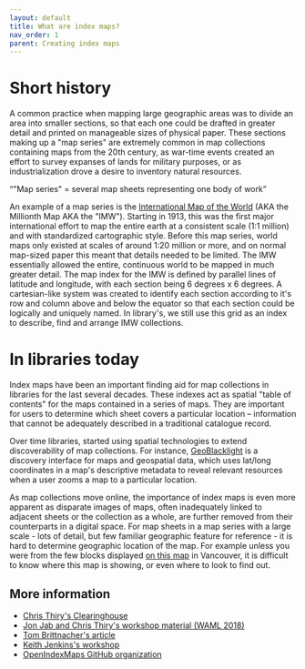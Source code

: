 ```yaml
---
layout: default
title: What are index maps?
nav_order: 1
parent: Creating index maps
---
```


# Short history

A common practice when mapping large geographic areas was to divide an area into smaller sections, so that each one could be drafted in greater detail and printed on manageable sizes of physical paper. These sections making up a "map series" are extremely common in map collections containing maps from the 20th century, as war-time events created an effort to survey expanses of lands for military purposes, or as industrialization drove a desire to inventory natural resources.    

<q>"Map series" = several map sheets representing one body of work</q>

An example of a map series is the [International Map of the World](https://en.wikipedia.org/wiki/International_Map_of_the_World) (AKA the Millionth Map AKA the "IMW"). Starting in 1913, this was the first major international effort to map the entire earth at a consistent scale (1:1 million) and with standardized cartographic style. Before this map series, world maps only existed at scales of around 1:20 million or more, and on normal map-sized paper this meant that details needed to be limited. The IMW essentially allowed the entire, continuous world to be mapped in much greater detail. The map index for the IMW is defined by parallel lines of latitude and longitude, with each section being 6 degrees x 6 degrees. A cartesian-like system was created to identify each section according to it's row and column above and below the equator so that each section could be logically and uniquely named. In library's, we still use this grid as an index to describe, find and arrange IMW collections.

# In libraries today

Index maps have been an important finding aid for map collections in libraries for the last several decades. These indexes act as spatial "table of contents" for the maps contained in a series of maps. They are important for users to determine which sheet covers a particular location – information that cannot be adequately described in a traditional catalogue record.

Over time libraries, started using spatial technologies to extend discoverability of map collections. For instance, [GeoBlacklight](https://geoblacklight.org/) is a discovery interface for maps and geospatial data, which uses lat/long coordinates in a map's descriptive metadata to reveal relevant resources when a user zooms a map to a particular location.

As map collections move online, the importance of index maps is even more apparent as disparate images of maps, often inadequately linked to adjacent sheets or the collection as a whole, are further removed from their counterparts in a digital space. For map sheets in a map series with a large scale - lots of detail, but few familiar geographic feature for reference - it is hard to determine geographic location of the map. For example unless you were from the few blocks displayed [on this map](https://open.library.ubc.ca/collections/gvrdmaps/items/1.0134130) in Vancouver, it is difficult to know where this map is showing, or even where to look to find out.
<!--
Some stuff about Open Index Maps and GeoBlacklight
- both for sharing holdings, and for spatial discoverability
- without GeoBlacklight, could use Mapbox GL JS

Highlight the work of librarians who've made advances here

Goal for UBC, how do we do that?
-->
## More information

- [Chris Thiry's Clearinghouse](https://www.arcgis.com/home/group.html?id=427f021a56f9449dbba24fbb4b915f55)
- [Jon Jab and Chris Thiry's workshop material (WAML 2018)](https://ucsb.app.box.com/v/WAMLindexes/folder/53136056329)
- [Tom Brittnacher's article](http://www.waml.org/ib/waml-information-bulletin/49-2/digital-index-maps-leveraging-gis-to-create-metadata-for-online-map-collections/)
- [Keith Jenkins's workshop](https://kgjenkins.github.io/openindexmaps-workshop/)
- [OpenIndexMaps GitHub organization](https://github.com/OpenIndexMaps)
